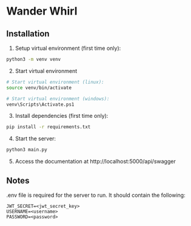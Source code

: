 # Wander Whirl

## Installation

1. Setup virtual environment (first time only):
```bash
python3 -m venv venv
```

2. Start virtual environment
```bash
# Start virtual environment (linux):
source venv/bin/activate
```

```bash
# Start virtual environment (windows):
venv\Scripts\Activate.ps1
```

3. Install dependencies (first time only):
```bash
pip install -r requirements.txt
```

4. Start the server:
```bash
python3 main.py
```

5. Access the documentation at http://localhost:5000/api/swagger

## Notes

.env file is required for the server to run. It should contain the following:
```
JWT_SECRET=<jwt_secret_key>
USERNAME=<username>
PASSWORD=<password>
```
